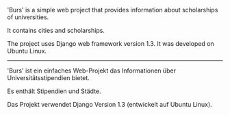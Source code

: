 'Burs' is a simple web project that provides information about scholarships of universities.

It contains cities and scholarships.

The project uses Django web framework version 1.3. It was developed on Ubuntu Linux.

----

'Burs' ist ein einfaches Web-Projekt das Informationen über Universitätsstipendien bietet.

Es enthält Stipendien und Städte.

Das Projekt verwendet Django Version 1.3 (entwickelt auf Ubuntu Linux).
